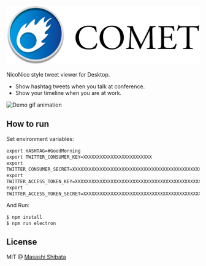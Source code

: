 ![TITLE LOGO](./resource/title-bar.png)

NicoNico style tweet viewer for Desktop.

- Show hashtag tweets when you talk at conference.
- Show your timeline when you are at work.

![Demo gif animation](./resource/demo.gif)

## How to run

Set environment variables:

```
export HASHTAG=#GoodMorning
export TWITTER_CONSUMER_KEY=XXXXXXXXXXXXXXXXXXXXXXXXX
export TWITTER_CONSUMER_SECRET=XXXXXXXXXXXXXXXXXXXXXXXXXXXXXXXXXXXXXXXXXXXXXXXXXX
export TWITTER_ACCESS_TOKEN_KEY=XXXXXXXXXXXXXXXXXXXXXXXXXXXXXXXXXXXXXXXXXXXXXXXXXX
export TWITTER_ACCESS_TOKEN_SECRET=XXXXXXXXXXXXXXXXXXXXXXXXXXXXXXXXXXXXXXXXXXXXX
```

And Run:

```
$ npm install
$ npm run electron
```

## License

MIT @ [Masashi Shibata](http://c-bata.link)
